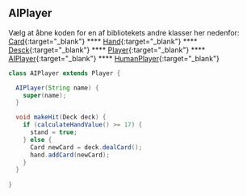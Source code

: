 ## AIPlayer

Vælg at åbne koden for en af bibliotekets andre klasser her nedenfor:   
[Card](Card.md){:target="_blank"}  ****  [Hand](Hand.md){:target="_blank"} **** [Desck](Deck.md){:target="_blank"} **** [Player](Player.md){:target="_blank"} **** [AIPlayer](PlayerComputer.md){:target="_blank"} **** [HumanPlayer](PlayerHuman.md){:target="_blank"}

```java
class AIPlayer extends Player {

  AIPlayer(String name) {
    super(name);
  }

  void makeHit(Deck deck) {
    if (calculateHandValue() >= 17) {
      stand = true;
    } else {
      Card newCard = deck.dealCard();
      hand.addCard(newCard);
    }
  }
  
}

```